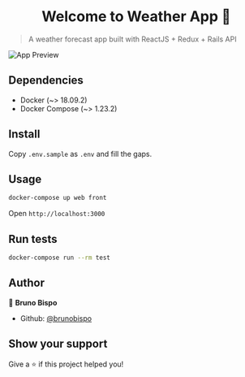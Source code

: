 <h1 align="center">Welcome to Weather App 👋</h1>

> A weather forecast app built with ReactJS + Redux + Rails API

<img src="https://i.imgur.com/1Jz32o9.png" alt="App Preview" />

## Dependencies

* Docker (~> 18.09.2)
* Docker Compose (~> 1.23.2)

## Install

Copy `.env.sample` as `.env` and fill the gaps. 

## Usage

```sh
docker-compose up web front
```

Open `http://localhost:3000`

## Run tests

```sh
docker-compose run --rm test
```

## Author

👤 **Bruno Bispo**

* Github: [@brunobispo](https://github.com/brunobispo)

## Show your support

Give a ⭐️ if this project helped you!

